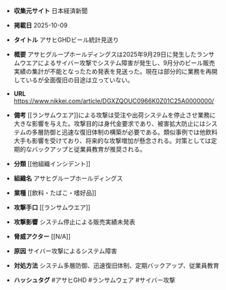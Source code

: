 - **収集元サイト**
日本経済新聞

- **掲載日**
2025-10-09

- **タイトル**
アサヒGHDビール統計見送り

- **概要**
アサヒグループホールディングスは2025年9月29日に発生したランサムウエアによるサイバー攻撃でシステム障害が発生し、9月分のビール販売実績の集計が不能となったため発表を見送った。現在は部分的に業務を再開しているが全面復旧の目途は立っていない。

- **URL**
https://www.nikkei.com/article/DGXZQOUC0966K0Z01C25A0000000/

- **備考**
[[ランサムウエア]]による攻撃は受注や出荷システムを停止させ業務に大きな影響を与えた。攻撃目的は身代金要求であり、被害拡大防止にはシステムの多層防御と迅速な復旧体制の構築が必要である。類似事例では他飲料大手も影響を受けており、将来的な攻撃増加が懸念される。対策としては定期的なバックアップと従業員教育が推奨される。

- **分類**
[[他組織インシデント]]

- **組織名**
アサヒグループホールディングス

- **業種**
[[飲料・たばこ・嗜好品]]

- **攻撃手口**
[[ランサムウエア]]

- **攻撃影響**
システム停止による販売実績未発表

- **脅威アクター**
[[N/A]]

- **原因**
サイバー攻撃によるシステム障害

- **対処方法**
システム多層防御、迅速復旧体制、定期バックアップ、従業員教育

- **ハッシュタグ**
#アサヒGHD #ランサムウェア #サイバー攻撃

